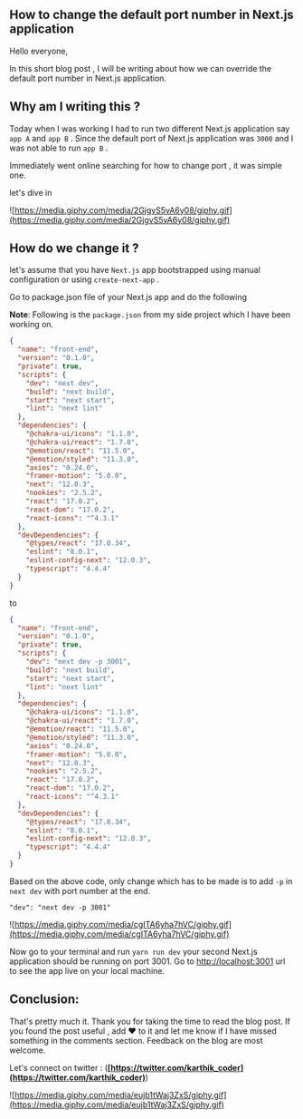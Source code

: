 ## How to change the default port number in Next.js application

Hello everyone,

 In this short blog post , I will be writing about how we can override the default port number in Next.js application. 

## Why am I writing this ?

Today when I was working I had to run two different Next.js application  say `app A` and `app B` . Since the default port of Next.js application was `3000` and I was not able to run `app B` . 

Immediately went online searching for how to change port , it was simple one. 

let's dive in 

![https://media.giphy.com/media/2GjgvS5vA6y08/giphy.gif](https://media.giphy.com/media/2GjgvS5vA6y08/giphy.gif)


## How do we change it ?

let's assume that you have `Next.js` app bootstrapped using manual configuration or using `create-next-app` . 

Go to package.json file of your Next.js app and do the following 

**Note**: Following is the `package.json` from my side project which I have been working on. 

```json
{
  "name": "front-end",
  "version": "0.1.0",
  "private": true,
  "scripts": {
    "dev": "next dev", 
    "build": "next build",
    "start": "next start",
    "lint": "next lint"
  },
  "dependencies": {
    "@chakra-ui/icons": "1.1.0",
    "@chakra-ui/react": "1.7.0",
    "@emotion/react": "11.5.0",
    "@emotion/styled": "11.3.0",
    "axios": "0.24.0",
    "framer-motion": "5.0.0",
    "next": "12.0.3",
    "nookies": "2.5.2",
    "react": "17.0.2",
    "react-dom": "17.0.2",
    "react-icons": "^4.3.1"
  },
  "devDependencies": {
    "@types/react": "17.0.34",
    "eslint": "8.0.1",
    "eslint-config-next": "12.0.3",
    "typescript": "4.4.4"
  }
}
```

to 

```json
{
  "name": "front-end",
  "version": "0.1.0",
  "private": true,
  "scripts": {
    "dev": "next dev -p 3001",
    "build": "next build",
    "start": "next start",
    "lint": "next lint"
  },
  "dependencies": {
    "@chakra-ui/icons": "1.1.0",
    "@chakra-ui/react": "1.7.0",
    "@emotion/react": "11.5.0",
    "@emotion/styled": "11.3.0",
    "axios": "0.24.0",
    "framer-motion": "5.0.0",
    "next": "12.0.3",
    "nookies": "2.5.2",
    "react": "17.0.2",
    "react-dom": "17.0.2",
    "react-icons": "^4.3.1"
  },
  "devDependencies": {
    "@types/react": "17.0.34",
    "eslint": "8.0.1",
    "eslint-config-next": "12.0.3",
    "typescript": "4.4.4"
  }
}
```

Based on the above code, only change which has to be made is to add `-p` in `next dev` with port number at the end.

```
"dev": "next dev -p 3001"
```

![https://media.giphy.com/media/cgITA6yha7hVC/giphy.gif](https://media.giphy.com/media/cgITA6yha7hVC/giphy.gif)

Now go to your terminal and run `yarn run dev` your second Next.js application should be running on port 3001. Go to [http://localhost:3001](http://localhost:3001) url to see the app live on your local machine. 

## **Conclusion:**

That's pretty much it. Thank you for taking the time to read the blog post. If you found the post useful , add ❤️ to it and let me know if I have missed something in the comments section. Feedback on the blog are most welcome.

Let's connect on twitter : (**[https://twitter.com/karthik_coder](https://twitter.com/karthik_coder)**)

![https://media.giphy.com/media/eujb1tWaj3ZxS/giphy.gif](https://media.giphy.com/media/eujb1tWaj3ZxS/giphy.gif)